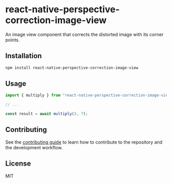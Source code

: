 # react-native-perspective-correction-image-view

An image view component that corrects the distorted image with its corner points.

## Installation

```sh
npm install react-native-perspective-correction-image-view
```

## Usage

```js
import { multiply } from "react-native-perspective-correction-image-view";

// ...

const result = await multiply(3, 7);
```

## Contributing

See the [contributing guide](CONTRIBUTING.md) to learn how to contribute to the repository and the development workflow.

## License

MIT
